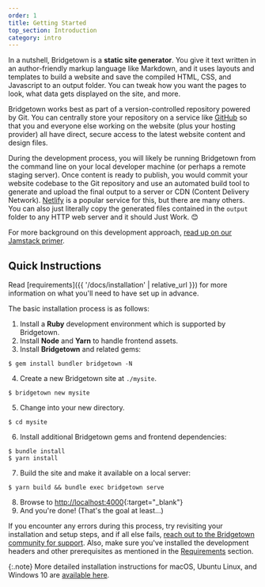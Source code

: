 ```yaml
---
order: 1
title: Getting Started
top_section: Introduction
category: intro
---
```


In a nutshell, Bridgetown is a **static site generator**. You give it text written in an author-friendly markup language like Markdown, and it uses layouts and templates to build a website and save the compiled HTML, CSS, and Javascript to an output folder. You can tweak how you want the pages to look, what data gets displayed on the site, and more.

Bridgetown works best as part of a version-controlled repository powered by Git. You can centrally store your repository on a service like [GitHub](https://github.com) so that you and everyone else working on the website (plus your hosting provider) all have direct, secure access to the latest website content and design files.

During the development process, you will likely be running Bridgetown from the command line on your local developer machine (or perhaps a remote staging server). Once content is ready to publish, you would commit your website codebase to the Git repository and use an automated build tool to generate and upload the final output to a server or CDN (Content Delivery Network). [Netlify](https://www.netlify.com) is a popular service for this, but there are many others. You can also just literally copy the generated files contained in the `output` folder to any HTTP web server and it should Just Work. 😊

For more background on this development approach, [read up on our Jamstack primer](/docs/jamstack/).

## Quick Instructions

Read [requirements]({{ '/docs/installation' | relative_url }}) for more information on what you'll need to have set up in advance.

The basic installation process is as follows:

1. Install a **Ruby** development environment which is supported by Bridgetown.
2. Install **Node** and **Yarn** to handle frontend assets.
3. Install **Bridgetown** and related gems:
```
$ gem install bundler bridgetown -N
```
4. Create a new Bridgetown site at `./mysite`.
```
$ bridgetown new mysite
```
5. Change into your new directory.
```
$ cd mysite
```
6. Install additional Bridgetown gems and frontend dependencies:
```
$ bundle install
$ yarn install
```
7. Build the site and make it available on a local server:
```
$ yarn build && bundle exec bridgetown serve
```
8. Browse to [http://localhost:4000](http://localhost:4000){:target="_blank"}
9. And you're done! (That's the goal at least…)

If you encounter any errors during this process, try revisiting your installation and setup steps, and if all else fails, [reach out to the Bridgetown community for support](/docs/community/). Also, make sure you've installed the development headers and other prerequisites as mentioned in the [Requirements](/docs/installation/#requirements) section.

{:.note}
More detailed installation instructions for macOS, Ubuntu Linux, and Windows 10 are [available here](/docs/installation/#guides).